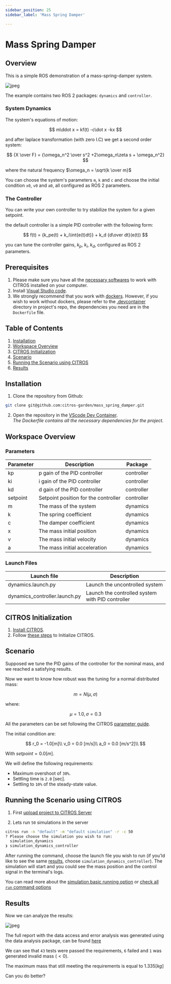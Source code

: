 ```yaml
---
sidebar_position: 25
sidebar_label: 'Mass Spring Damper'

---
```


# Mass Spring Damper

## Overview

This is a simple ROS demonstration of a mass-spring-damper system.

![jpeg](img/system.jpeg)

The example contains two ROS 2 packages: `dynamics` and `controller`.

### System Dynamics

The system's equations of motion:

$$
        m\ddot x =  kf(t) -c\dot x -kx
$$

and after laplace transformation (with zero I.C) we get a second order system:

$$
        {X \over F} = {\omega_n^2 \over s^2 +2\omega_n\zeta s + \omega_n^2}
$$

where the natural frequency $\omega_n = \sqrt{k \over m}$

You can choose the system's parameters `m`, `k` and `c` and choose the initial condition `x0`, `v0` and `a0`, all configured as ROS 2 parameters.

### The Controller

You can write your own controller to try stabilize the system for a given setpoint.

the default controller is a simple PID controller with the following form:

$$
        f(t) = {k_pe(t) + k_i\int{e(t)dt}} + k_d {d\over dt}(e(t))
$$

you can tune the controller gains, $k_p$, $k_i$, $k_d$, configured as ROS 2 parameters.

## Prerequisites

1. Please make sure you have all the [necessary softwares](../getting_started/getting_started.md#softwares-to-work-with-citros) to work with CITROS installed on your computer.
2. Install [Visual Studio code](https://code.visualstudio.com/download).
3. We strongly recommend that you work with [dockers](..//dockerfile_overview/dockerfile_overview.md). However, if you wish to work without dockers, please refer to the [.devcontainer](https://github.com/citros-garden/mass-spring-damper/tree/main/.devcontainer) directory in project's repo, the dependencies you need are in the `Dockerfile` file.

## Table of Contents
1. [Installation](#installation)
2. [Workspace Overview](#workspace-overview)
3. [CITROS Initialization](#citros-initialization)
4. [Scenario](#scenario)
5. [Running the Scenario using CITROS](#running-the-scenario-using-citros)
6. [Results](#results)

## Installation

1. Clone the repository from Github:
 ```sh
 git clone git@github.com:citros-garden/mass_spring_damper.git
   ```
2. Open the repository in the [VScode Dev Container](../getting_started/getting_started.md#open-project-in-vscode-dev-container).<br />
*The Dockerfile contains all the necessary dependencies for the project.*

## Workspace Overview

### Parameters

| Parameter | Description | Package
| --------|  --------|  --------|
|kp | p gain of the PID controller |  controller
|ki | i gain of the PID controller |  controller
|kd | d gain of the PID controller |  controller
|setpoint | Setpoint position for the controller |  controller
|m | The mass of the system |  dynamics
|k | The spring coefficient |  dynamics
|c | The damper coefficient |  dynamics
|x | The mass initial position |  dynamics
|v | The mass initial velocity |  dynamics
|a | The mass initial acceleration |  dynamics

### Launch Files

|Launch file| Description
| --------|  --------|
|dynamics.launch.py | Launch the uncontrolled system
|dynamics_controller.launch.py | Launch the controlled system with PID controller

## CITROS Initialization

1. [Install CITROS](../getting_started/getting_started.md#installation).
2. Follow [these steps](/docs_tutorials/getting_started/getting_started.md#initialization) to Initialize CITROS.

## Scenario

Supposed we tune the PID gains of the controller for the nominal mass, and we reached a satisfying results.

Now we want to know how robust was the tuning for a normal distributed mass:

$$ 
m = N(\mu, \sigma)
$$

where:

$$ 
\mu = 1.0,    
\sigma = 0.3 
$$

All the parameters can be set following the CITROS [parameter guide](https://citros.io/doc/docs_cli/structure/citros_structure#directory-parameter_setups).


The initial condition are:

$$
r_0 = -1.0[m]\\
v_0 = 0.0 [m/s]\\
a_0 = 0.0 [m/s^2]\\
$$

With $setpoint = 0.0 [m]$.

We will define the following requirements:

* Maximum overshoot of `30%`.
* Settling time is `2.0` [sec].
* Settling to `10%` of the steady-state value.

## Running the Scenario using CITROS

1. First [upload project to CITROS Server](../getting_started/getting_started.md#upload-to-citros-server)

2. Lets run `50` simulations in the server
```bash
citros run -n "default" -m "default simulation" -r -c 50
? Please choose the simulation you wish to run: 
  simulation_dynamics
❯ simulation_dynamics_controller
```
After running the command, choose the launch file you wish to run (if you'ld like to see the same [results](#results), choose `simulation_dynamics_controller`). The simulation will start and you could see the mass position and the control signal in the terminal's logs.

You can read more about the [simulation basic running option](../getting_started/getting_started.md#simulation-running-options) or [check all `run` command options](/docs/cli_commands#command-run)

## Results
Now we can analyze the results:

![jpeg](img/analysis.jpeg)

The full report with the data access and error analysis was generated using the data analysis package, can be found [here](https://citros.io/mass_spring_damper/blob/main/notebooks/normal_distributed_mass.ipynb)

We can see that `43` tests were passed the requirements, `6` failed and `1` was generated invalid mass $(<0)$.

The maximum mass that still meeting the requirements is equal to $1.335 [kg]$

Can you do better?